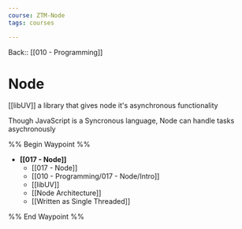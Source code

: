 ```yaml
---
course: ZTM-Node
tags: courses

---
```


Back:: [[010 - Programming]]


# Node

[[libUV]]
	a library that gives node it's asynchronous functionality 

Though JavaScript is a Syncronous language, Node can handle tasks asychronously 

%% Begin Waypoint %%
- **[[017 - Node]]**
	- [[017 - Node]]
	- [[010 - Programming/017 - Node/Intro]]
	- [[libUV]]
	- [[Node Architecture]]
	- [[Written as Single Threaded]]

%% End Waypoint %%
